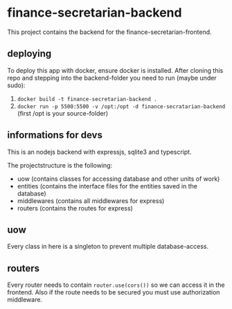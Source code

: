 # finance-secretarian-backend
This project contains the backend for the finance-secretarian-frontend.

## deploying
To deploy this app with docker, ensure docker is installed. After cloning this repo and stepping into the backend-folder you need to run (maybe under sudo):
1. `docker build -t finance-secretarian-backend .`
2. `docker run -p 5500:5500 -v /opt:/opt -d finance-secratarian-backend` (first /opt is your source-folder)

## informations for devs
This is an nodejs backend with expressjs, sqlite3 and typescript.

The projectstructure is the following:
 * uow (contains classes for accessing database and other units of work)
 * entities (contains the interface files for the entities saved in the database)
 * middlewares (contains all middlewares for express)
 * routers (contains the routes for express)

## uow
Every class in here is a singleton to prevent multiple database-access.

## routers
Every router needs to contain `router.use(cors())` so we can access it in the frontend. Also if the route needs to be secured you must use authorization middleware.